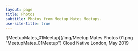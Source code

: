 ```yaml
---
layout: page
title: Photos
subtitle: Photos from Meetup Mates Meetups. 
use-site-title: true
---
```


![MeetupMates_01Meetup](/img/Meetup Mates Photos 01.png "MeetupMates_01Meetup")
Cloud Native London, May 2019
